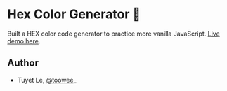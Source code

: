 # Hex Color Generator :art:

Built a HEX color code generator to practice more vanilla JavaScript. [Live demo here](https://toowee-le.github.io/hex-color-generator/). 

## Author
* Tuyet Le, [@toowee_](https://twitter.com/toowee_)
